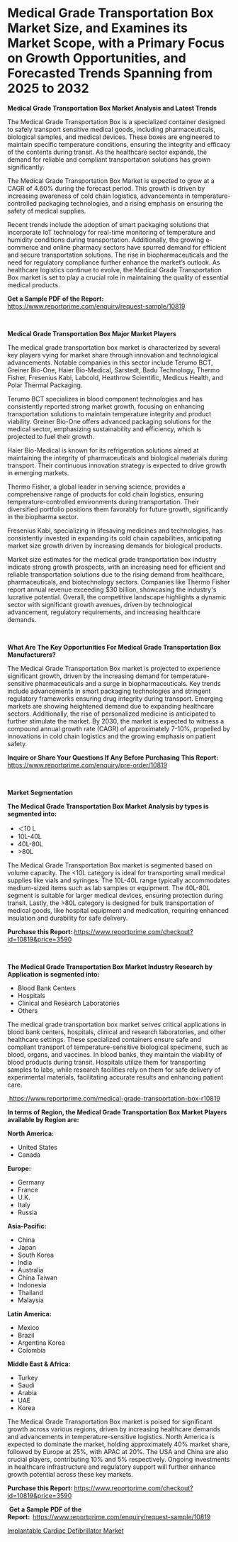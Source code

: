 <p><h1>Medical Grade Transportation Box Market Size, and Examines its Market Scope, with a Primary Focus on Growth Opportunities, and Forecasted Trends Spanning from 2025 to 2032</h1></p><p><strong>Medical Grade Transportation Box Market Analysis and Latest Trends</strong></p>
<p><p>The Medical Grade Transportation Box is a specialized container designed to safely transport sensitive medical goods, including pharmaceuticals, biological samples, and medical devices. These boxes are engineered to maintain specific temperature conditions, ensuring the integrity and efficacy of the contents during transit. As the healthcare sector expands, the demand for reliable and compliant transportation solutions has grown significantly.</p><p>The Medical Grade Transportation Box Market is expected to grow at a CAGR of 4.60% during the forecast period. This growth is driven by increasing awareness of cold chain logistics, advancements in temperature-controlled packaging technologies, and a rising emphasis on ensuring the safety of medical supplies. </p><p>Recent trends include the adoption of smart packaging solutions that incorporate IoT technology for real-time monitoring of temperature and humidity conditions during transportation. Additionally, the growing e-commerce and online pharmacy sectors have spurred demand for efficient and secure transportation solutions. The rise in biopharmaceuticals and the need for regulatory compliance further enhance the market’s outlook. As healthcare logistics continue to evolve, the Medical Grade Transportation Box market is set to play a crucial role in maintaining the quality of essential medical products.</p></p>
<p><strong>Get a Sample PDF of the Report:&nbsp;</strong> <a href="https://www.reportprime.com/enquiry/request-sample/10819?utm_campaign=3344&utm_medium=2&utm_source=Github&utm_content=ia&utm_term=20032025&utm_id=medical-grade-transportation-box">https://www.reportprime.com/enquiry/request-sample/10819</a></p>
<p>&nbsp;</p>
<p><strong>Medical Grade Transportation Box Major Market Players</strong></p>
<p><p>The medical grade transportation box market is characterized by several key players vying for market share through innovation and technological advancements. Notable companies in this sector include Terumo BCT, Greiner Bio-One, Haier Bio-Medical, Sarstedt, Badu Technology, Thermo Fisher, Fresenius Kabi, Labcold, Heathrow Scientific, Medicus Health, and Polar Thermal Packaging.</p><p>Terumo BCT specializes in blood component technologies and has consistently reported strong market growth, focusing on enhancing transportation solutions to maintain temperature integrity and product viability. Greiner Bio-One offers advanced packaging solutions for the medical sector, emphasizing sustainability and efficiency, which is projected to fuel their growth.</p><p>Haier Bio-Medical is known for its refrigeration solutions aimed at maintaining the integrity of pharmaceuticals and biological materials during transport. Their continuous innovation strategy is expected to drive growth in emerging markets.</p><p>Thermo Fisher, a global leader in serving science, provides a comprehensive range of products for cold chain logistics, ensuring temperature-controlled environments during transportation. Their diversified portfolio positions them favorably for future growth, significantly in the biopharma sector.</p><p>Fresenius Kabi, specializing in lifesaving medicines and technologies, has consistently invested in expanding its cold chain capabilities, anticipating market size growth driven by increasing demands for biological products.</p><p>Market size estimates for the medical grade transportation box industry indicate strong growth prospects, with an increasing need for efficient and reliable transportation solutions due to the rising demand from healthcare, pharmaceuticals, and biotechnology sectors. Companies like Thermo Fisher report annual revenue exceeding $30 billion, showcasing the industry's lucrative potential. Overall, the competitive landscape highlights a dynamic sector with significant growth avenues, driven by technological advancement, regulatory requirements, and increasing healthcare demands.</p></p>
<p>&nbsp;</p>
<p><strong>What Are The Key Opportunities For Medical Grade Transportation Box Manufacturers?</strong></p>
<p><p>The Medical Grade Transportation Box market is projected to experience significant growth, driven by the increasing demand for temperature-sensitive pharmaceuticals and a surge in biopharmaceuticals. Key trends include advancements in smart packaging technologies and stringent regulatory frameworks ensuring drug integrity during transport. Emerging markets are showing heightened demand due to expanding healthcare sectors. Additionally, the rise of personalized medicine is anticipated to further stimulate the market. By 2030, the market is expected to witness a compound annual growth rate (CAGR) of approximately 7-10%, propelled by innovations in cold chain logistics and the growing emphasis on patient safety.</p></p>
<p><strong>Inquire or Share Your Questions If Any Before Purchasing This Report:</strong> <a href="https://www.reportprime.com/enquiry/pre-order/10819?utm_campaign=3344&utm_medium=2&utm_source=Github&utm_content=ia&utm_term=20032025&utm_id=medical-grade-transportation-box">https://www.reportprime.com/enquiry/pre-order/10819</a></p>
<p>&nbsp;</p>
<p><strong>Market Segmentation</strong></p>
<p><strong>The Medical Grade Transportation Box Market Analysis by types is segmented into:</strong></p>
<p><ul><li>＜10 L</li><li>10L-40L</li><li>40L-80L</li><li>>80L</li></ul></p>
<p><p>The Medical Grade Transportation Box market is segmented based on volume capacity. The <10L category is ideal for transporting small medical supplies like vials and syringes. The 10L-40L range typically accommodates medium-sized items such as lab samples or equipment. The 40L-80L segment is suitable for larger medical devices, ensuring protection during transit. Lastly, the >80L category is designed for bulk transportation of medical goods, like hospital equipment and medication, requiring enhanced insulation and durability for safe delivery.</p></p>
<p><strong>Purchase this Report:&nbsp;</strong><a href="https://www.reportprime.com/checkout?id=10819&price=3590&utm_campaign=3344&utm_medium=2&utm_source=Github&utm_content=ia&utm_term=20032025&utm_id=medical-grade-transportation-box">https://www.reportprime.com/checkout?id=10819&price=3590</a></p>
<p>&nbsp;</p>
<p><strong>The Medical Grade Transportation Box Market Industry Research by Application is segmented into:</strong></p>
<p><ul><li>Blood Bank Centers</li><li>Hospitals</li><li>Clinical and Research Laboratories</li><li>Others</li></ul></p>
<p><p>The medical grade transportation box market serves critical applications in blood bank centers, hospitals, clinical and research laboratories, and other healthcare settings. These specialized containers ensure safe and compliant transport of temperature-sensitive biological specimens, such as blood, organs, and vaccines. In blood banks, they maintain the viability of blood products during transit. Hospitals utilize them for transporting samples to labs, while research facilities rely on them for safe delivery of experimental materials, facilitating accurate results and enhancing patient care.</p></p>
<p><a href="https://www.reportprime.com/medical-grade-transportation-box-r10819?utm_campaign=3344&utm_medium=2&utm_source=Github&utm_content=ia&utm_term=20032025&utm_id=medical-grade-transportation-box">&nbsp;https://www.reportprime.com/medical-grade-transportation-box-r10819</a></p>
<p><strong>In terms of Region, the Medical Grade Transportation Box Market Players available by Region are:</strong></p>
<p>
    <p> <strong> North America: </strong>
        <ul>
            <li>United States</li>
            <li>Canada</li>
        </ul>
        </p> 
    <p> <strong> Europe: </strong>
        <ul>
            <li>Germany</li>
            <li>France</li>
            <li>U.K.</li>
            <li>Italy</li>
            <li>Russia</li>
        </ul>
        </p> 
    <p> <strong> Asia-Pacific: </strong>
        <ul>
            <li>China</li>
            <li>Japan</li>
            <li>South Korea</li>
            <li>India</li>
            <li>Australia</li>
            <li>China Taiwan</li>
            <li>Indonesia</li>
            <li>Thailand</li>
            <li>Malaysia</li>
        </ul>
        </p> 
    <p> <strong> Latin America: </strong>
        <ul>
            <li>Mexico</li>
            <li>Brazil</li>
            <li>Argentina Korea</li>
            <li>Colombia</li>
        </ul>
        </p> 
    <p> <strong> Middle East & Africa: </strong>
        <ul>
            <li>Turkey</li>
            <li>Saudi</li>
            <li>Arabia</li>
            <li>UAE</li>
            <li>Korea</li>
        </ul>
    </p>
    </p>
<p><p>The Medical Grade Transportation Box market is poised for significant growth across various regions, driven by increasing healthcare demands and advancements in temperature-sensitive logistics. North America is expected to dominate the market, holding approximately 40% market share, followed by Europe at 25%, with APAC at 20%. The USA and China are also crucial players, contributing 10% and 5% respectively. Ongoing investments in healthcare infrastructure and regulatory support will further enhance growth potential across these key markets.</p></p>
<p><strong>Purchase this Report: </strong><a href="https://www.reportprime.com/checkout?id=10819&price=3590&utm_campaign=3344&utm_medium=2&utm_source=Github&utm_content=ia&utm_term=20032025&utm_id=medical-grade-transportation-box">https://www.reportprime.com/checkout?id=10819&price=3590</a></p>
<p>&nbsp;<strong>Get a Sample PDF of the Report:&nbsp;&nbsp;</strong><a href="https://www.reportprime.com/enquiry/request-sample/10819?utm_campaign=3344&utm_medium=2&utm_source=Github&utm_content=ia&utm_term=20032025&utm_id=medical-grade-transportation-box">https://www.reportprime.com/enquiry/request-sample/10819</a></p>
<p><strong></strong></p>
<p><p><a href="https://github.com/wynonachirei9/Market-Research-Report-List-1/blob/main/implantable-cardiac-defibrillator-market.md?utm_campaign=3344&utm_medium=2&utm_source=Github&utm_content=ia&utm_term=20032025&utm_id=medical-grade-transportation-box">Implantable Cardiac Defibrillator Market</a></p></p>